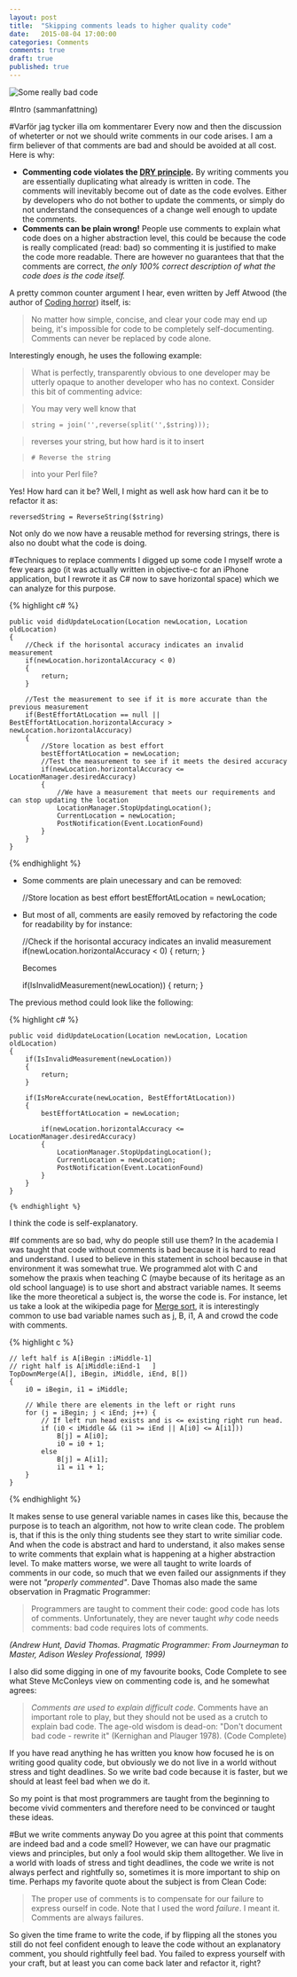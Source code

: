 ```yaml
---
layout: post
title:  "Skipping comments leads to higher quality code"
date:   2015-08-04 17:00:00
categories: Comments
comments: true
draft: true
published: true
---
```


![Some really bad code](/_assets/images/bad_code.png)

#Intro (sammanfattning)

#Varför jag tycker illa om kommentarer
Every now and then the discussion of wheterter or not we should write comments in our code arises. I am a firm believer of that comments are bad and should be avoided at all cost. Here is why:
- **Commenting code violates the [DRY principle](https://en.wikipedia.org/wiki/Don't_repeat_yourself).** By writing comments you are essentially duplicating what already is written in code. The comments will inevitably become out of date as the code evolves. Either by developers who do not bother to update the comments, or simply do not understand the consequences of a change well enough to update the comments.
- **Comments can be plain wrong!** People use comments to explain what code does on a higher abstraction level, this could be because the code is really complicated (read: bad) so commenting it is justified to make the code more readable. There are however no guarantees that that the comments are correct, *the only 100% correct description of what the code does is the code itself.*

A pretty common counter argument I hear, even written by Jeff Atwood (the author of [Coding horror](http://blog.codinghorror.com/)) itself, is: 
>No matter how simple, concise, and clear your code may end up being, it's impossible for code to be completely self-documenting. Comments can never be replaced by code alone.

Interestingly enough, he uses the following example: 

>What is perfectly, transparently obvious to one developer may be utterly opaque to another developer who has no context. Consider this bit of commenting advice:

>You may very well know that

>`string = join('',reverse(split('',$string)));`

>reverses your string, but how hard is it to insert

>`# Reverse the string`

>into your Perl file?

Yes! How hard can it be? Well, I might as well ask how hard can it be to refactor it as:

    reversedString = ReverseString($string)
    
Not only do we now have a reusable method for reversing strings, there is also no doubt what the code is doing.

#Techniques to replace comments
I digged up some code I myself wrote a few years ago (it was actually written in objective-c for an iPhone application, but I rewrote it as C# now to save horizontal space) which we can analyze for this purpose. 

{% highlight c# %}

    public void didUpdateLocation(Location newLocation, Location oldLocation)
    {
        //Check if the horisontal accuracy indicates an invalid measurement
        if(newLocation.horizontalAccuracy < 0) 
        {
            return;
        }

        //Test the measurement to see if it is more accurate than the previous measurement
        if(BestEffortAtLocation == null || BestEffortAtLocation.horizontalAccuracy > newLocation.horizontalAccuracy) 
        {
            //Store location as best effort
            bestEffortAtLocation = newLocation;
            //Test the measurement to see if it meets the desired accuracy
            if(newLocation.horizontalAccuracy <= LocationManager.desiredAccuracy) 
            {
                //We have a measurement that meets our requirements and can stop updating the location
                LocationManager.StopUpdatingLocation();
                CurrentLocation = newLocation;
                PostNotification(Event.LocationFound)
            }
        }
    }

{% endhighlight %}

- Some comments are plain unecessary and can be removed:

    //Store location as best effort
    bestEffortAtLocation = newLocation;

- But most of all, comments are easily removed by refactoring the code for readability by for instance:

    //Check if the horisontal accuracy indicates an invalid measurement
    if(newLocation.horizontalAccuracy < 0) 
    {
        return;
    }
    
    Becomes
    
    if(IsInvalidMeasurement(newLocation)) 
    {
        return;
    }
 
The previous method could look like the following:
 
{% highlight c# %}

    public void didUpdateLocation(Location newLocation, Location oldLocation)
    {
        if(IsInvalidMeasurement(newLocation)) 
        {
            return;
        }

        if(IsMoreAccurate(newLocation, BestEffortAtLocation)) 
        {
            bestEffortAtLocation = newLocation;
            
            if(newLocation.horizontalAccuracy <= LocationManager.desiredAccuracy) 
            {
                LocationManager.StopUpdatingLocation();
                CurrentLocation = newLocation;
                PostNotification(Event.LocationFound)
            }
        }
    }
    
    {% endhighlight %}
    
I think the code is self-explanatory.

#If comments are so bad, why do people still use them?
In the academia I was taught that code without comments is bad because it is hard to read and understand. I used to  believe in this statement in school because in that environment it was somewhat true. We programmed alot with C and somehow the praxis when teaching C (maybe because of its heritage as an old school language) is to use short and abstract variable names. It seems like the more theoretical a subject is, the worse the code is. For instance, let us take a look at the wikipedia page for [Merge sort](https://en.wikipedia.org/wiki/Merge_sort), it is interestingly common to use bad variable names such as j, B, i1, A and crowd the code with comments.

{% highlight c %}

    // left half is A[iBegin :iMiddle-1]
    // right half is A[iMiddle:iEnd-1   ]
    TopDownMerge(A[], iBegin, iMiddle, iEnd, B[])
    {
        i0 = iBegin, i1 = iMiddle;
    
        // While there are elements in the left or right runs
        for (j = iBegin; j < iEnd; j++) {
            // If left run head exists and is <= existing right run head.
            if (i0 < iMiddle && (i1 >= iEnd || A[i0] <= A[i1]))
                B[j] = A[i0];
                i0 = i0 + 1;
            else
                B[j] = A[i1];
                i1 = i1 + 1;    
        } 
    }
    
{% endhighlight %}

It makes sense to use general variable names in cases like this, because the purpose is to teach an algorithm, not how to write clean code. The problem is, that if this is the only thing students see they start to write similiar code. And when the code is abstract and hard to understand, it also makes sense to write comments that explain what is happening at a higher abstraction level. To make matters worse, we were all taught to write loards of comments in our code, so much that we even failed our assignments if they were not *"properly commented"*.
Dave Thomas also made the same observation in Pragmatic Programmer:

> Programmers are taught to comment their code: good code has lots of comments. Unfortunately, they are never taught *why* code needs comments: bad code requires lots of comments.

*(Andrew Hunt, David Thomas. Pragmatic Programmer: From Journeyman to Master, Adison Wesley Professional, 1999)*

I also did some digging in one of my favourite books, Code Complete to see what Steve McConleys view on commenting code is, and he somewhat agrees:

>*Comments are used to explain difficult code*. Comments have an important role to play, but they should not be used as a crutch to explain bad code. The age-old wisdom is dead-on: "Don't document bad code - rewrite it" (Kernighan and Plauger 1978). (Code Complete)

If you have read anything he has written you know how focused he is on writing good quality code, but obviously we do not live in a world without stress and tight deadlines. So we write bad code because it is faster, but we should at least feel bad when we do it.

So my point is that most programmers are taught from the beginning to become vivid commenters and therefore need to be convinced or taught these ideas.

#But we write comments anyway
Do you agree at this point that comments are indeed bad and a code smell? However, we can have our pragmatic views and principles, but only a fool would skip them alltogether. We live in a world with loads of stress and tight deadlines, the code we write is not always perfect and rightfully so, sometimes it is more important to ship on time. Perhaps my favorite quote about the subject is from Clean Code:

>The proper use of comments is to compensate for our failure to express ourself in code. Note that I used the word *failure*. I meant it. Comments are always failures.

So given the time frame to write the code, if by flipping all the stones you still do not feel confident enough to leave the code without an explanatory comment, you should rightfully feel bad. You failed to express yourself with your craft, but at least you can come back later and refactor it, right?
